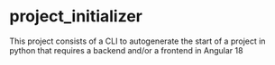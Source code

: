 # project_initializer
This project consists of a CLI to autogenerate the start of a project in python that requires a backend and/or a frontend in Angular 18
